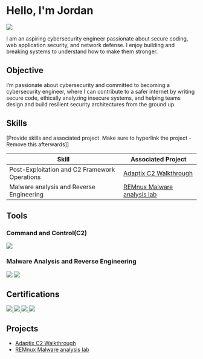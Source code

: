 # Hello, I'm Jordan
<a href="https://www.linkedin.com/in/mutakooha-jordan-b61781196/"><img src="https://img.shields.io/badge/-LinkedIn-0072b1?&style=for-the-badge&logo=linkedin&logoColor=white" /></a>

I am an aspiring cybersecurity engineer passionate about secure coding, web application security, and network defense. I enjoy building and breaking systems to understand how to make them stronger.

## Objective

I’m passionate about cybersecurity and committed to becoming a cybersecurity engineer, where I can contribute to a safer internet by writing secure code, ethically analyzing insecure systems, and helping teams design and build resilient security architectures from the ground up.

## Skills
[Provide skills and associated project. Make sure to hyperlink the project - Remove this afterwards]]

| Skill                                         | Associated Project         |                                                           
|-----------------------------------------------|-------------------------------------------------------------------------------------|
| Post-Exploitation and C2 Framework Operations | <a href="https://github.com/M-o-j-o/adaptix-c2-walkthrough">Adaptix C2 Walkthrough</a> |
| Malware analysis and Reverse Engineering | <a href="https://github.com/M-o-j-o/REMnux-Malware-analysis-lab-">REMnux Malware analysis lab</a> |



## Tools
### Command and Control(C2)
<div>
    <img src="https://img.shields.io/badge/-AdaptixC2-00A4EF?&style=for-the-badge&logo=Microsoft&logoColor=white" />
</div>

### Malware Analysis and Reverse Engineering
<div>
    <img src="https://img.shields.io/badge/-REMnux-FF4500?&style=for-the-badge&logo=Linux&logoColor=white" />
    <img src="https://img.shields.io/badge/-FlareVM-2E8B57?&style=for-the-badge&logo=Windows&logoColor=white" />
</div>


## Certifications
<div>
<!-- Responsive Web Design -->
<a href="https://www.freecodecamp.org/certification/M-o-j-o/responsive-web-design" target="_blank">
  <img src="https://img.shields.io/badge/-Responsive%20Web%20Design-4D4D4D?&style=for-the-badge&logo=freeCodeCamp&logoColor=white" />
</a>
    
<!-- Advent of Cyber 2024 -->
<a href="https://tryhackme-certificates.s3-eu-west-1.amazonaws.com/THM-VOLQVDG8OB.pdf" target="_blank">
  <img src="https://img.shields.io/badge/-Advent%20of%20Cyber%202024-006400?&style=for-the-badge&logo=TryHackMe&logoColor=white" />
</a>

<!-- IBM Cybersecurity Fundamentals -->
<a href="https://www.credly.com/badges/6df8fb0c-614e-4ebc-8f9d-a65a79157026/linked_in_profile" target="_blank">
  <img src="https://img.shields.io/badge/-IBM%20Cybersecurity%20Fundamentals-000080?&style=for-the-badge&logo=IBM&logoColor=white" />
</a>

<!-- NDG Linux Unhatched -->
<img src="https://img.shields.io/badge/-NDG%20Linux%20Unhatched-007ACC?&style=for-the-badge&logo=Linux&logoColor=white" />
</div>

## Projects
- <a href="https://github.com/M-o-j-o/adaptix-c2-walkthrough">Adaptix C2 Walkthrough</a>
- <a href="https://github.com/M-o-j-o/REMnux-Malware-analysis-lab-">REMnux Malware analysis lab</a>
